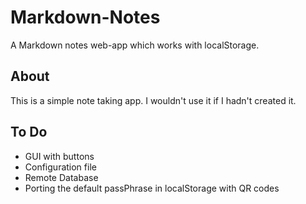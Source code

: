 Markdown-Notes
==============

A Markdown notes web-app which works with localStorage.

## About
This is a simple note taking app. I wouldn't use it if I hadn't created it.

## To Do
* GUI with buttons
* Configuration file
* Remote Database
* Porting the default passPhrase in localStorage with QR codes